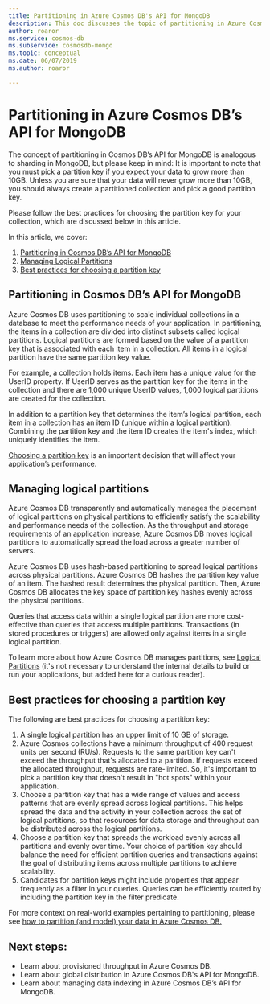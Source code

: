 ```yaml
---
title: Partitioning in Azure Cosmos DB's API for MongoDB
description: This doc discusses the topic of partitioning in Azure Cosmos DB's API for MongoDB.
author: roaror
ms.service: cosmos-db
ms.subservice: cosmosdb-mongo
ms.topic: conceptual
ms.date: 06/07/2019
ms.author: roaror

---
```


# Partitioning in Azure Cosmos DB’s API for MongoDB 

The concept of partitioning in Cosmos DB’s API for MongoDB is analogous to sharding in MongoDB, but please keep in mind: 
It is important to note that you must pick a partition key if you expect your data to grow more than 10GB. Unless you are sure that your data will never grow more than 10GB, you should always create a partitioned collection and pick a good partition key.  

Please follow the best practices for choosing the partition key for your collection, which are discussed below in this article. 

In this article, we cover: 

1. [Partitioning in Cosmos DB’s API for MongoDB](#partitioning-in-cosmos-dbs-api-for-mongodb) 
2. [Managing Logical Partitions ](#managing-logical-partitions)
3. [Best practices for choosing a partition key ](#best-practices-for-choosing-a-partition-key)
 
## Partitioning in Cosmos DB’s API for MongoDB 

Azure Cosmos DB uses partitioning to scale individual collections in a database to meet the performance needs of your application. In partitioning, the items in a collection are divided into distinct subsets called logical partitions. Logical partitions are formed based on the value of a partition key that is associated with each item in a collection. All items in a logical partition have the same partition key value. 

For example, a collection holds items. Each item has a unique value for the UserID property. If UserID serves as the partition key for the items in the collection and there are 1,000 unique UserID values, 1,000 logical partitions are created for the collection. 

In addition to a partition key that determines the item’s logical partition, each item in a collection has an item ID (unique within a logical partition). Combining the partition key and the item ID creates the item's index, which uniquely identifies the item. 

[Choosing a partition key](#best-practices-for-choosing-a-partition-key) is an important decision that will affect your application’s performance. 

## Managing logical partitions 

Azure Cosmos DB transparently and automatically manages the placement of logical partitions on physical partitions to efficiently satisfy the scalability and performance needs of the collection. As the throughput and storage requirements of an application increase, Azure Cosmos DB moves logical partitions to automatically spread the load across a greater number of servers. 

Azure Cosmos DB uses hash-based partitioning to spread logical partitions across physical partitions. Azure Cosmos DB hashes the partition key value of an item. The hashed result determines the physical partition. Then, Azure Cosmos DB allocates the key space of partition key hashes evenly across the physical partitions. 

Queries that access data within a single logical partition are more cost-effective than queries that access multiple partitions. Transactions (in stored procedures or triggers) are allowed only against items in a single logical partition. 

To learn more about how Azure Cosmos DB manages partitions, see [Logical Partitions](partition-data.md#logical-partitions) (it's not necessary to understand the internal details to build or run your applications, but added here for a curious reader). 

## Best practices for choosing a partition key 

The following are best practices for choosing a partition key: 

1. A single logical partition has an upper limit of 10 GB of storage. 
2. Azure Cosmos collections have a minimum throughput of 400 request units per second (RU/s). Requests to the same partition key can't exceed the throughput that's allocated to a partition. If requests exceed the allocated throughput, requests are rate-limited. So, it's important to pick a partition key that doesn't result in "hot spots" within your application. 
3. Choose a partition key that has a wide range of values and access patterns that are evenly spread across logical partitions. This helps spread the data and the activity in your collection across the set of logical partitions, so that resources for data storage and throughput can be distributed across the logical partitions. 
4. Choose a partition key that spreads the workload evenly across all partitions and evenly over time. Your choice of partition key should balance the need for efficient partition queries and transactions against the goal of distributing items across multiple partitions to achieve scalability. 
5. Candidates for partition keys might include properties that appear frequently as a filter in your queries. Queries can be efficiently routed by including the partition key in the filter predicate. 

For more context on real-world examples pertaining to partitioning, please see [how to partition (and model) your data in Azure Cosmos DB.](how-to-model-partition-example.md)

## Next steps:
- Learn about provisioned throughput in Azure Cosmos DB. 
- Learn about global distribution in Azure Cosmos DB's API for MongoDB. 
- Learn about managing data indexing in Azure Cosmos DB’s API for MongoDB. 

 